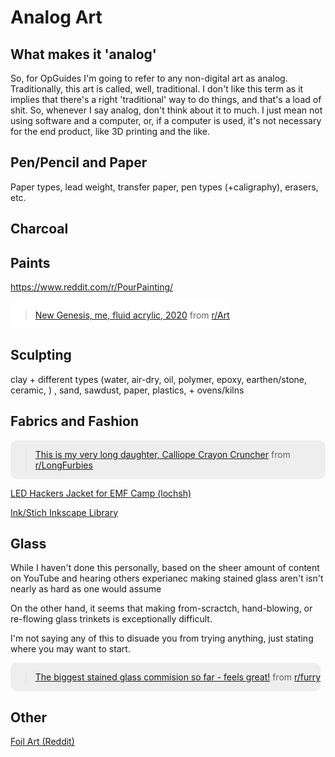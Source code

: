 # Analog Art

## What makes it 'analog'

So, for OpGuides I'm going to refer to any non-digital art as analog. Traditionally, this art is called, well, traditional. I don't like this term as it implies that there's a right 'traditional' way to do things, and that's a load of shit. So, whenever I say analog, don't think about it to much. I just mean not using software and a computer, or, if a computer is used, it's not necessary for the end product, like 3D printing and the like.

## Pen/Pencil and Paper

Paper types, lead weight, transfer paper, pen types (+caligraphy), erasers, etc.

## Charcoal



## Paints

https://www.reddit.com/r/PourPainting/

<div style="display: inline-block; background-color: #fff; border-radius: 10px;"><blockquote class="reddit-card"><a href="https://www.reddit.com/r/Art/comments/knb09a/new_genesis_me_fluid_acrylic_2020/">New Genesis, me, fluid acrylic, 2020</a> from <a href="http://www.reddit.com/r/Art">r/Art</a></blockquote>
    <script async src="//embed.redditmedia.com/widgets/platform.js" charset="UTF-8"></script></div>

## Sculpting

clay + different types (water, air-dry, oil, polymer, epoxy, earthen/stone, ceramic, ) , sand, sawdust, paper, plastics, + ovens/kilns

## Fabrics and Fashion

<div style="display: inline-block; background-color: #eee; border-radius: 10px;"><blockquote class="reddit-card" data-card-created="1609713910"><a href="https://www.reddit.com/r/LongFurbies/comments/iqwhsd/this_is_my_very_long_daughter_calliope_crayon/">This is my very long daughter, Calliope Crayon Cruncher</a> from <a href="http://www.reddit.com/r/LongFurbies">r/LongFurbies</a></blockquote>
    <script async src="//embed.redditmedia.com/widgets/platform.js" charset="UTF-8"></script></div>


[LED Hackers Jacket for EMF Camp (lochsh)](https://mcla.ug/blog/led-hackers-jacket-for-emf-camp.html)

[Ink/Stich Inkscape Library](https://inkstitch.org)

## Glass

While I haven't done this personally, based on the sheer amount of content on YouTube and hearing others experianec making stained glass aren't isn't nearly as hard as one would assume

On the other hand, it seems that making from-scractch, hand-blowing, or re-flowing glass trinkets is exceptionally difficult.

I'm not saying any of this to disuade you from trying anything, just stating where you may want to start.

<div style="display: inline-block; background-color: #eee; border-radius: 10px;"><blockquote class="reddit-card" data-card-created="1609714134"><a href="https://www.reddit.com/r/furry/comments/kmzxid/the_biggest_stained_glass_commision_so_far_feels/">The biggest stained glass commision so far - feels great!</a> from <a href="http://www.reddit.com/r/furry">r/furry</a></blockquote>
    <script async src="//embed.redditmedia.com/widgets/platform.js" charset="UTF-8"></script></div>


## Other

[Foil Art (Reddit)](https://www.reddit.com/r/bulletjournal/comments/eqzfga/made_a_design_on_the_cover_of_my_bujo_using_the/)
